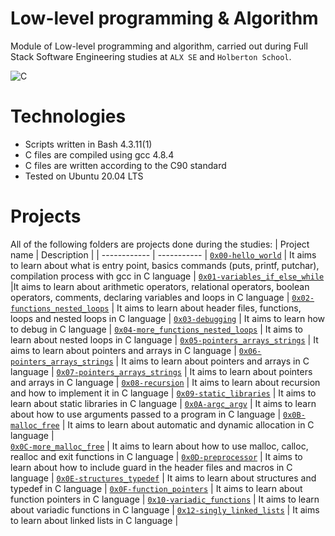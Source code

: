 # Low-level programming & Algorithm
Module of Low-level programming and algorithm, carried out during Full Stack Software Engineering studies at ```ALX SE``` and ```Holberton School```.

![C](https://res.cloudinary.com/practicaldev/image/fetch/s--dWwH4rJ4--/c_limit%2Cf_auto%2Cfl_progressive%2Cq_66%2Cw_880/https://media2.giphy.com/media/fnD9cHHIrYRYk/giphy.gif)

# Technologies
* Scripts written in Bash 4.3.11(1)
* C files are compiled using gcc 4.8.4
* C files are written according to the C90 standard
* Tested on Ubuntu 20.04 LTS

# Projects
All of the following folders are projects done during the studies:
| Project name | Description |
| ------------ | ----------- |
[`0x00-hello_world`](https://github.com/tenmark86/alx-low_level_programming/tree/master/0x00-hello_world) | It aims to learn about what is entry point, basics commands (puts, printf, putchar), compilation process with gcc in C language |
[`0x01-variables_if_else_while`](https://github.com/tenmark86/alx-low_level_programming/tree/master/0x01-variables_if_else_while) |It aims to learn about arithmetic operators, relational operators, boolean operators, comments, declaring variables and loops in C language  |
[`0x02-functions_nested_loops`](https://github.com/tenmark86/alx-low_level_programming/tree/master/0x02-functions_nested_loops) | It aims to learn about header files, functions, loops and nested loops in C language |
[`0x03-debugging`](https://github.com/tenmark86/alx-low_level_programming/tree/master/0x03-debugging) | It aims to learn how to debug in C language |
[`0x04-more_functions_nested_loops`](https://github.com/tenmark86/alx-low_level_programming/tree/master/0x04-more_functions_nested_loops) | It aims to learn about nested loops in C language | 
[`0x05-pointers_arrays_strings`](https://github.com/tenmark86/alx-low_level_programming/tree/master/0x05-pointers_arrays_strings) | It aims to learn about pointers and arrays in C language |
[`0x06-pointers_arrays_strings`](https://github.com/tenmark86/alx-low_level_programming/tree/master/0x06-pointers_arrays_strings) | It aims to learn about pointers and arrays in C language |
[`0x07-pointers_arrays_strings`](https://github.com/tenmark86/alx-low_level_programming/tree/master/0x07-pointers_arrays_strings) | It aims to learn about pointers and arrays in C language | 
[`0x08-recursion`](https://github.com/tenmark86/alx-low_level_programming/tree/master/0x08-recursion) | It aims to learn about recursion and how to implement it in C language |
[`0x09-static_libraries`](https://github.com/tenmark86/alx-low_level_programming/tree/master/0x09-static_libraries) | It aims to learn about static libraries in C language |
[`0x0A-argc_argv`](https://github.com/tenmark86/alx-low_level_programming/tree/master/0x0A-argc_argv) | It aims to learn about how to use arguments passed to a program in C language |
 [`0x0B-malloc_free`](https://github.com/tenmark86/alx-low_level_programming/tree/master/0x0B-malloc_free) | It aims to learn about automatic and dynamic allocation in C language |  
 [`0x0C-more_malloc_free`](https://github.com/tenmark86/alx-low_level_programming/tree/master/0x0C-more_malloc_free) | It aims to learn about how to use malloc, calloc, realloc and exit functions in C language |
[`0x0D-preprocessor`](https://github.com/tenmark86/alx-low_level_programming/tree/master/0x0D-preprocessor) | It aims to learn about how to include guard in the header files and macros in C language |
[`0x0E-structures_typedef`](https://github.com/tenmark86/alx-low_level_programming/tree/master/0x0E-structures_typedef) | It aims to learn about structures and typedef in C language |
[`0x0F-function_pointers`](https://github.com/tenmark86/alx-low_level_programming/tree/master/0x0F-function_pointers) | It aims to learn about function pointers in C language |
[`0x10-variadic_functions`](https://github.com/tenmark86/alx-low_level_programming/tree/master/0x10-variadic_functions)  | It aims to learn about variadic functions in C language |
[`0x12-singly_linked_lists`](https://github.com/tenmark86/alx-low_level_programming/tree/master/0x12-singly_linked_lists) | It aims to learn about linked lists in C language |
 
 
 
 




